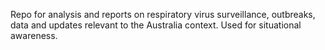 Repo for analysis and reports on respiratory virus surveillance, outbreaks, data and updates relevant to the Australia context. Used for situational awareness.
